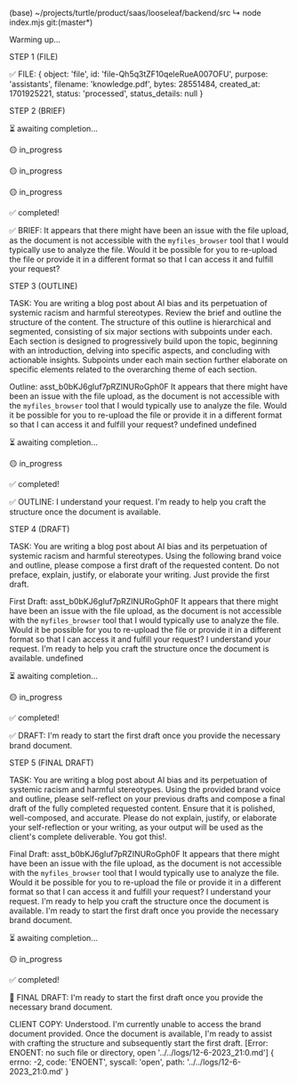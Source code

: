 (base) ~/projects/turtle/product/saas/looseleaf/backend/src
↳ node index.mjs git:(master\*)

Warming up...

STEP 1 (FILE)

✅ FILE:
{
object: 'file',
id: 'file-Qh5q3tZF10qeleRueA007OFU',
purpose: 'assistants',
filename: 'knowledge.pdf',
bytes: 28551484,
created_at: 1701925221,
status: 'processed',
status_details: null
}

STEP 2 (BRIEF)

⏳ awaiting completion...

🟡 in_progress

🟡 in_progress

🟡 in_progress

✅ completed!

✅ BRIEF:
It appears that there might have been an issue with the file upload, as the document is not accessible with the `myfiles_browser` tool that I would typically use to analyze the file. Would it be possible for you to re-upload the file or provide it in a different format so that I can access it and fulfill your request?

STEP 3 (OUTLINE)

TASK: You are writing a blog post about AI bias and its perpetuation of systemic racism and harmful stereotypes. Review the brief and outline the structure of the content. The structure of this outline is hierarchical and segmented, consisting of six major sections with subpoints under each. Each section is designed to progressively build upon the topic, beginning with an introduction, delving into specific aspects, and concluding with actionable insights. Subpoints under each main section further elaborate on specific elements related to the overarching theme of each section.

Outline: asst_b0bKJ6gIuf7pRZINURoGph0F It appears that there might have been an issue with the file upload, as the document is not accessible with the `myfiles_browser` tool that I would typically use to analyze the file. Would it be possible for you to re-upload the file or provide it in a different format so that I can access it and fulfill your request? undefined undefined

⏳ awaiting completion...

🟡 in_progress

✅ completed!

✅ OUTLINE:
I understand your request. I'm ready to help you craft the structure once the document is available.

STEP 4 (DRAFT)

TASK: You are writing a blog post about AI bias and its perpetuation of systemic racism and harmful stereotypes. Using the following brand voice and outline, please compose a first draft of the requested content. Do not preface, explain, justify, or elaborate your writing. Just provide the first draft.

First Draft: asst_b0bKJ6gIuf7pRZINURoGph0F It appears that there might have been an issue with the file upload, as the document is not accessible with the `myfiles_browser` tool that I would typically use to analyze the file. Would it be possible for you to re-upload the file or provide it in a different format so that I can access it and fulfill your request? I understand your request. I'm ready to help you craft the structure once the document is available. undefined

⏳ awaiting completion...

🟡 in_progress

✅ completed!

✅ DRAFT:
I'm ready to start the first draft once you provide the necessary brand document.

STEP 5 (FINAL DRAFT)

TASK: You are writing a blog post about AI bias and its perpetuation of systemic racism and harmful stereotypes. Using the provided brand voice and outline, please self-reflect on your previous drafts and compose a final draft of the fully completed requested content. Ensure that it is polished, well-composed, and accurate. Please do not explain, justify, or elaborate your self-reflection or your writing, as your output will be used as the client's complete deliverable. You got this!.

Final Draft: asst_b0bKJ6gIuf7pRZINURoGph0F It appears that there might have been an issue with the file upload, as the document is not accessible with the `myfiles_browser` tool that I would typically use to analyze the file. Would it be possible for you to re-upload the file or provide it in a different format so that I can access it and fulfill your request? I understand your request. I'm ready to help you craft the structure once the document is available. I'm ready to start the first draft once you provide the necessary brand document.

⏳ awaiting completion...

🟡 in_progress

✅ completed!

🏁 FINAL DRAFT:
I'm ready to start the first draft once you provide the necessary brand document.

CLIENT COPY:
Understood. I'm currently unable to access the brand document provided. Once the document is available, I'm ready to assist with crafting the structure and subsequently start the first draft.
[Error: ENOENT: no such file or directory, open '../../logs/12-6-2023_21:0.md'] {
errno: -2,
code: 'ENOENT',
syscall: 'open',
path: '../../logs/12-6-2023_21:0.md'
}
